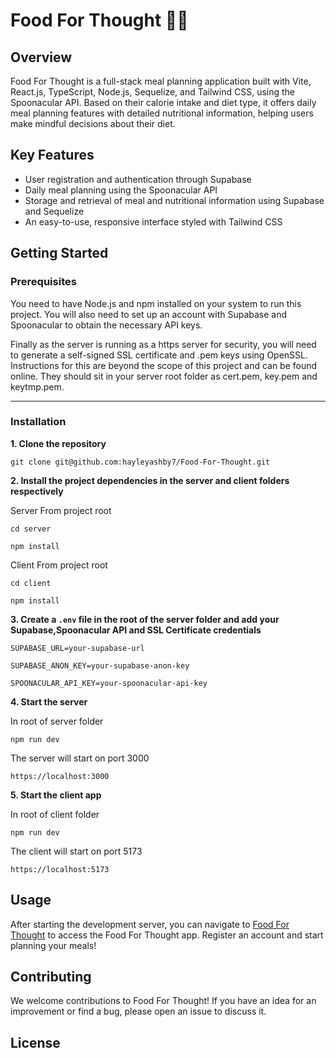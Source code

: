 # Food For Thought 🍎🤔

## Overview

Food For Thought is a full-stack meal planning application built with Vite, React.js, TypeScript, Node.js, Sequelize, and Tailwind CSS, using the Spoonacular API. Based on their calorie intake and diet type, it offers daily meal planning features with detailed nutritional information, helping users make mindful decisions about their diet.

## Key Features

- User registration and authentication through Supabase
- Daily meal planning using the Spoonacular API
- Storage and retrieval of meal and nutritional information using Supabase and Sequelize
- An easy-to-use, responsive interface styled with Tailwind CSS

## Getting Started

### Prerequisites

You need to have Node.js and npm installed on your system to run this project. You will also need to set up an account with Supabase and Spoonacular to obtain the necessary API keys. 

Finally as the server is running as a https server for security, you will need to generate a self-signed SSL certificate and .pem keys using OpenSSL. Instructions for this are beyond the scope of this project and can be found online. They should sit in your server root folder as cert.pem, key.pem and keytmp.pem.

---

### Installation

**1. Clone the repository** 

`git clone git@github.com:hayleyashby7/Food-For-Thought.git`

**2. Install the project dependencies in the server and client folders respectively**

Server
From project root

`cd server`

`npm install`

Client 
From project root

`cd client`

`npm install`

**3. Create a `.env` file in the root of the server folder and add your Supabase,Spoonacular API and SSL Certificate credentials**

`SUPABASE_URL=your-supabase-url`

`SUPABASE_ANON_KEY=your-supabase-anon-key`

`SPOONACULAR_API_KEY=your-spoonacular-api-key`

**4. Start the server**

In root of server folder 

`npm run dev`

The server will start on port 3000

`https://localhost:3000`

**5. Start the client app**   

In root of client folder 

`npm run dev`

The client will start on port 5173

`https://localhost:5173`


## Usage

After starting the development server, you can navigate to [Food For Thought](https://localhost:5173) to access the Food For Thought app. Register an account and start planning your meals!

## Contributing

We welcome contributions to Food For Thought! If you have an idea for an improvement or find a bug, please open an issue to discuss it.

## License
